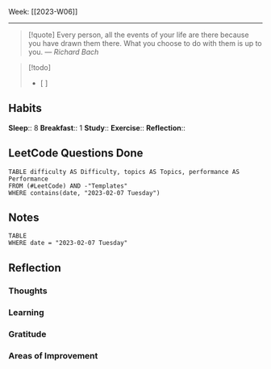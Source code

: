 Week: [[2023-W06]]
- - -
>[!quote]
> Every person, all the events of your life are there because you have drawn them there. What you choose to do with them is up to you.
> — <cite>Richard Bach</cite>

>[!todo]
>- [ ] 

## Habits
**Sleep**:: 8
**Breakfast**:: 1
**Study**:: 
**Exercise**:: 
**Reflection**:: 

## LeetCode Questions Done
```dataview
TABLE difficulty AS Difficulty, topics AS Topics, performance AS Performance
FROM (#LeetCode) AND -"Templates"
WHERE contains(date, "2023-02-07 Tuesday") 
```

## Notes
```dataview
TABLE
WHERE date = "2023-02-07 Tuesday"
```

## Reflection
### Thoughts 
### Learning 
### Gratitude
### Areas of Improvement